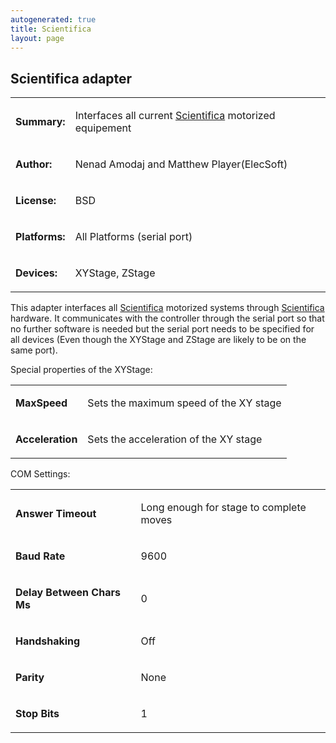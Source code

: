 ```yaml
---
autogenerated: true
title: Scientifica
layout: page
---
```


## Scientifica adapter

<table>
<tr>
<td markdown="1">

**Summary:**

</td>
<td markdown="1">

Interfaces all current [Scientifica](http://www.scientifica.uk.com/)
motorized equipement

</td>
</tr>
<tr>
<td markdown="1">

**Author:**

</td>
<td markdown="1">

Nenad Amodaj and Matthew Player(ElecSoft)

</td>
</tr>
<tr>
<td markdown="1">

**License:**

</td>
<td markdown="1">

BSD

</td>
</tr>
<tr>
<td markdown="1">

**Platforms:**

</td>
<td markdown="1">

All Platforms (serial port)

</td>
</tr>
<tr>
<td markdown="1">

**Devices:**

</td>
<td markdown="1">

XYStage, ZStage

</td>
</tr>
</table>

This adapter interfaces all
[Scientifica](http://www.scientifica.uk.com/) motorized systems through
[Scientifica](http://www.scientifica.uk.com/) hardware. It communicates
with the controller through the serial port so that no further software
is needed but the serial port needs to be specified for all devices
(Even though the XYStage and ZStage are likely to be on the same port).

Special properties of the XYStage:  

<table valign='left'>
<tr>
<td markdown="1">

**MaxSpeed**

</td>
<td markdown="1">

Sets the maximum speed of the XY stage

</td>
</tr>
<tr>
<td markdown="1">

**Acceleration**

</td>
<td markdown="1">

Sets the acceleration of the XY stage

</td>
</tr>
</table>

COM Settings:  

<table valign='left'>
<tr>
<td markdown="1">

**Answer Timeout**

</td>
<td markdown="1">

Long enough for stage to complete moves

</td>
</tr>
<tr>
<td markdown="1">

**Baud Rate**

</td>
<td markdown="1">

9600

</td>
</tr>
<tr>
<td markdown="1">

**Delay Between Chars Ms**

</td>
<td markdown="1">

0

</td>
</tr>
<tr>
<td markdown="1">

**Handshaking**

</td>
<td markdown="1">

Off

</td>
</tr>
<tr>
<td markdown="1">

**Parity**

</td>
<td markdown="1">

None

</td>
</tr>
<tr>
<td markdown="1">

**Stop Bits**

</td>
<td markdown="1">

1

</td>
</tr>
</table>

